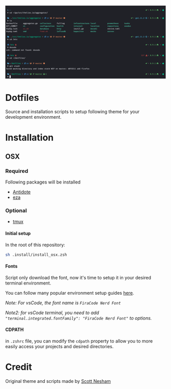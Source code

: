 ![Theme](./ghostwheel.png)
# Dotfiles
Source and installation scripts to setup following theme for your development environment.

# Installation

## OSX

### Required
Following packages will be installed
- [Antidote](https://getantidote.github.io)
- [eza](hhttps://eza.rocks)

### Optional
- [tmux](https://github.com/tmux/tmux)

#### Initial setup
In the root of this repository:
```bash
sh .install/install_osx.zsh
```
#### Fonts
Script only download the font, now it's time to setup it in your desired terminal environment.

You can follow many popular environment setup guides [here](https://github.com/tonsky/FiraCode/wiki).

*Note: For vsCode, the font name is `FiraCode Nerd Font`*

*Note2: for vsCode terminal, you need to add `    "terminal.integrated.fontFamily": "FiraCode Nerd Font"` to options.*

#### CDPATH

in `.zshrc` file, you can modify the `cdpath` property to allow you to more easily access your projects and desired directories.

# Credit
Original theme and scripts made by [Scott Nesham](https://github.com/sevenfoxes)
